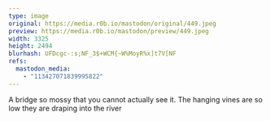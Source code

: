 ```yaml
---
type: image
original: https://media.r0b.io/mastodon/original/449.jpeg
preview: https://media.r0b.io/mastodon/preview/449.jpeg
width: 3325
height: 2494
blurhash: UFDcgc-:s;NF_3$+WCM{~W%MoyR%x]t7V[NF
refs:
  mastodon_media:
    - "113427071839995822"
---
```


A bridge so mossy that you cannot actually see it. The hanging vines are so low they are draping into the river
